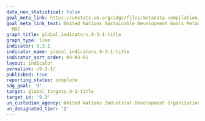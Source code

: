 ```yaml
---
data_non_statistical: false
goal_meta_link: https://unstats.un.org/sdgs/files/metadata-compilation/Metadata-Goal-9.pdf
goal_meta_link_text: United Nations Sustainable Development Goals Metadata (PDF 4.0
  MB)
graph_title: global_indicators.9-3-1-title
graph_type: line
indicator: 9.3.1
indicator_name: global_indicators.9-3-1-title
indicator_sort_order: 09-03-01
layout: indicator
permalink: /9-3-1/
published: true
reporting_status: complete
sdg_goal: '9'
target: global_targets.9-3-title
target_id: '9.3'
un_custodian_agency: United Nations Industrial Development Organization (UNIDO)
un_designated_tier: '2'
---
```

